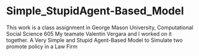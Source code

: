 # Simple_StupidAgent-Based_Model
This work is a class assignment in George Mason University, Computational Social Science 605
My teamate Valentin Vergara and I worked on it together.
A Very Simple and Stupid Agent-Based Model to Simulate two promote policy in a Law Firm
